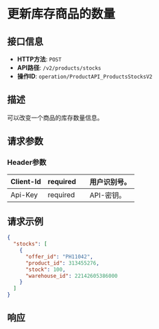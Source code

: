 # 更新库存商品的数量

## 接口信息

- **HTTP方法**: `POST`
- **API路径**: `/v2/products/stocks`
- **操作ID**: `operation/ProductAPI_ProductsStocksV2`

## 描述

可以改变一个商品的库存数量信息。

## 请求参数

### Header参数

| Client-Id | required |  | 用户识别号。 |
|---|---|---|---|
| Api-Key | required |  | API-密钥。 |

## 请求示例

```json
{
  "stocks": [
    {
      "offer_id": "PH11042",
      "product_id": 313455276,
      "stock": 100,
      "warehouse_id": 22142605386000
    }
  ]
}
```

## 响应
